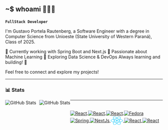 ## ~$ whoami 👨🏼‍💻
**`FullStack Developer`**

I'm Gustavo Portela Rautenberg, a Software Engineer with a degree in Computer Science from Unioeste (State University of Western Paraná), Class of 2025.

🔹 Currently working with Spring Boot and Next.js
🔹 Passionate about Machine Learning
🔹 Exploring Data Science & DevOps 
Always learning and building! 🚀

Feel free to connect and explore my projects!

---

### 📊 Stats
<div>
  <a href="https://github.com/gus-rautenberg"/>
  <img 
    align="left" 
    alt="GitHub Stats" 
    height="200" 
    style="padding-right: 10px;" 
    src="https://github-readme-stats.vercel.app/api?username=gus-rautenberg&show_icons=true&theme=tokyonight&include_all_commits=true&locale=en-us" 
  />

<img 
      align="left" 
      alt="GitHub Stats" 
      height="200" 
      src="https://github-readme-stats.vercel.app/api/top-langs/?username=gus-rautenberg&theme=tokyonight&layout=compact&custom_title=Tecnologias&langs_count=6" 
  />
</div>

---

<div style="display: inline_block"><br>
  
  <img align="center" alt="React" height="30" width="40"  src="https://cdn.jsdelivr.net/gh/devicons/devicon@latest/icons/cplusplus/cplusplus-original.svg" />
  <img align="center" alt="React" height="30" width="40"  src="https://cdn.jsdelivr.net/gh/devicons/devicon@latest/icons/java/java-original.svg" />
  <img align="center" alt="React" height="30" width="40"  src="https://cdn.jsdelivr.net/gh/devicons/devicon@latest/icons/python/python-original.svg" />  
  <img align="center" alt="Fedora" height="30" width="40" src="https://cdn.jsdelivr.net/gh/devicons/devicon@latest/icons/fedora/fedora-original.svg" />
  <img align="center" alt="Spring" height="30" width="40" src="https://cdn.jsdelivr.net/gh/devicons/devicon@latest/icons/spring/spring-original-wordmark.svg" />
  <img align="center" alt="NextJs" height="30" width="40" src="https://cdn.jsdelivr.net/gh/devicons/devicon@latest/icons/nextjs/nextjs-original.svg" />
  <img align="center" alt="React" height="30" width="40" src="https://raw.githubusercontent.com/devicons/devicon/master/icons/react/react-original.svg">
  <img align="center" alt="React" height="30" width="40" src="https://cdn.jsdelivr.net/gh/devicons/devicon@latest/icons/git/git-original.svg" />
  <img align="center" alt="React" height="30" width="40"  src="https://cdn.jsdelivr.net/gh/devicons/devicon@latest/icons/docker/docker-original.svg" />

</div>
